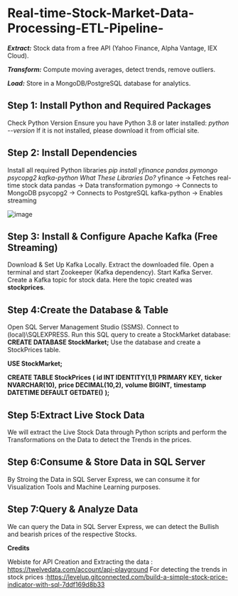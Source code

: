 # Real-time-Stock-Market-Data-Processing-ETL-Pipeline-
***Extract:*** Stock data from a free API (Yahoo Finance, Alpha Vantage, IEX Cloud).


***Transform:*** Compute moving averages, detect trends, remove outliers.


***Load:*** Store in a MongoDB/PostgreSQL database for analytics.


## Step 1: Install Python and Required Packages
  
Check Python Version
Ensure you have Python 3.8 or later installed:
*python --version*
If it is not installed, please download it from official site.



## Step 2: Install Dependencies
  
Install all required Python libraries
*pip install yfinance pandas pymongo psycopg2 kafka-python*
*What These Libraries Do?*
yfinance → Fetches real-time stock data
pandas → Data transformation
pymongo → Connects to MongoDB
psycopg2 → Connects to PostgreSQL
kafka-python → Enables streaming 


![image](https://github.com/user-attachments/assets/763a69df-1ca4-4434-b66f-a05f8c87348b)



## Step 3: Install & Configure Apache Kafka (Free Streaming)

Download & Set Up Kafka Locally.
Extract the downloaded file.
Open a terminal and start Zookeeper (Kafka dependency).
Start Kafka Server.
Create a Kafka topic for stock data.
Here the topic created was **stockprices**.



## Step 4:Create the Database & Table

Open SQL Server Management Studio (SSMS).
Connect to (local)\SQLEXPRESS.
Run this SQL query to create a StockMarket database:
**CREATE DATABASE StockMarket;**
Use the database and create a StockPrices table.

**USE StockMarket;**

**CREATE TABLE StockPrices (**
    **id INT IDENTITY(1,1) PRIMARY KEY,**
    **ticker NVARCHAR(10),**
    **price DECIMAL(10,2),**
    **volume BIGINT,**
    **timestamp DATETIME DEFAULT GETDATE()**
**);**



## Step 5:Extract Live Stock Data

We will extract the Live Stock Data through Python scripts and perform the Transformations on the Data to detect the Trends in the prices.



## Step 6:Consume & Store Data in SQL Server

By Stroing the Data in SQL Server Express, we can consume it for Visualization Tools and Machine Learning purposes.



## Step 7:Query & Analyze Data

We can query the Data in SQL Server Express, we can detect the Bullish and bearish prices of the respective Stocks.




**Credits**


Webiste for API Creation and Extracting the data : https://twelvedata.com/account/api-playground
For detecting the trends in stock prices :https://levelup.gitconnected.com/build-a-simple-stock-price-indicator-with-sql-7ddf169d8b33